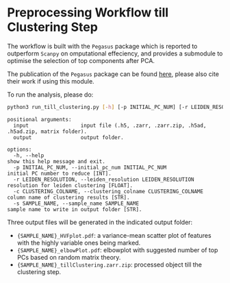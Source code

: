 # Preprocessing Workflow till Clustering Step

The workflow is built with the `Pegasus` package which is reported to outperform `Scanpy` on omputational effeciency, and provides a submodule to optimise the selection of top components after PCA.

The publication of the `Pegasus` package can be found [here](https://doi.org/10.1038/s41592-020-0905-x), please also cite their work if using this module.

To run the analysis, please do:
```bash
python3 run_till_clustering.py [-h] [-p INITIAL_PC_NUM] [-r LEIDEN_RESOLUTION] [-c CLUSTERING_COLNAME] [-s SAMPLE_NAME] input output
```
```
positional arguments:
  input                 input file (.h5, .zarr, .zarr.zip, .h5ad, .h5ad.zip, matrix folder).
  output                output folder.

options:
  -h, --help                                                          show this help message and exit.
  -p INITIAL_PC_NUM, --initial_pc_num INITIAL_PC_NUM                  initial PC number to reduce [INT].
  -r LEIDEN_RESOLUTION, --leiden_resolution LEIDEN_RESOLUTION         resolution for leiden clustering [FLOAT].
  -c CLUSTERING_COLNAME, --clustering_colname CLUSTERING_COLNAME      column name of clustering results [STR].
  -s SAMPLE_NAME, --sample_name SAMPLE_NAME                           sample name to write in output folder [STR].
```

Three output files will be generated in the indicated output folder:
- `{SAMPLE_NAME}_HVFplot.pdf`: a variance-mean scatter plot of features with the highly variable ones being marked.
- `{SAMPLE_NAME}_elbowPlot.pdf`: elbowplot with suggested number of top PCs based on random matrix theory.
- `{SAMPLE_NAME}_tillClustering.zarr.zip`: processed object till the clustering step.
